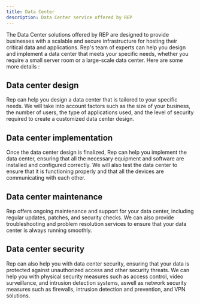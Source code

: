 ```yaml
---
title: Data Center
description: Data Center service offered by REP
---
```


The Data Center solutions offered by REP are designed to provide businesses with a scalable and secure infrastructure for hosting their critical data and applications. Rep's team of experts can help you design and implement a data center that meets your specific needs, whether you require a small server room or a large-scale data center.
Here are some more details :

## Data center design
Rep can help you design a data center that is tailored to your specific needs. We will take into account factors such as the size of your business, the number of users, the type of applications used, and the level of security required to create a customized data center design.

## Data center implementation
Once the data center design is finalized, Rep can help you implement the data center, ensuring that all the necessary equipment and software are installed and configured correctly. We will also test the data center to ensure that it is functioning properly and that all the devices are communicating with each other.

## Data center maintenance
Rep offers ongoing maintenance and support for your data center, including regular updates, patches, and security checks. We can also provide troubleshooting and problem resolution services to ensure that your data center is always running smoothly.

## Data center security
Rep can also help you with data center security, ensuring that your data is protected against unauthorized access and other security threats. We can help you with physical security measures such as access control, video surveillance, and intrusion detection systems, aswell as network security measures such as firewalls, intrusion detection and prevention, and VPN solutions.